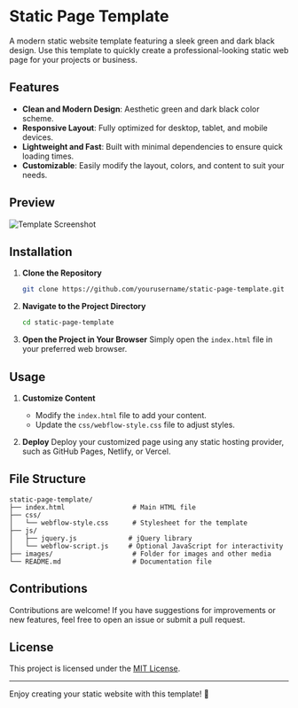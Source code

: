 # Static Page Template

A modern static website template featuring a sleek green and dark black design. Use this template to quickly create a professional-looking static web page for your projects or business.

## Features

- **Clean and Modern Design**: Aesthetic green and dark black color scheme.
- **Responsive Layout**: Fully optimized for desktop, tablet, and mobile devices.
- **Lightweight and Fast**: Built with minimal dependencies to ensure quick loading times.
- **Customizable**: Easily modify the layout, colors, and content to suit your needs.

## Preview

![Template Screenshot](link-to-screenshot)

## Installation

1. **Clone the Repository**
   ```bash
   git clone https://github.com/yourusername/static-page-template.git
   ```

2. **Navigate to the Project Directory**
   ```bash
   cd static-page-template
   ```

3. **Open the Project in Your Browser**
   Simply open the `index.html` file in your preferred web browser.

## Usage

1. **Customize Content**
   - Modify the `index.html` file to add your content.
   - Update the `css/webflow-style.css` file to adjust styles.

2. **Deploy**
   Deploy your customized page using any static hosting provider, such as GitHub Pages, Netlify, or Vercel.

## File Structure

```
static-page-template/
├── index.html                 # Main HTML file
├── css/
│   └── webflow-style.css      # Stylesheet for the template
├── js/
│   ├── jquery.js             # jQuery library
│   └── webflow-script.js     # Optional JavaScript for interactivity
├── images/                    # Folder for images and other media
└── README.md                  # Documentation file
```

## Contributions

Contributions are welcome! If you have suggestions for improvements or new features, feel free to open an issue or submit a pull request.

## License

This project is licensed under the [MIT License](LICENSE).

---

Enjoy creating your static website with this template! 🚀

